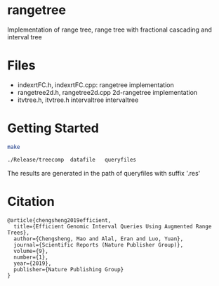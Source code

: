 # rangetree
Implementation of range tree, range tree with fractional cascading and interval tree

# Files
  - indexrtFC.h, indexrtFC.cpp:  rangetree implementation
  - rangetree2d.h, rangetree2d.cpp  2d-rangetree implementation
  - itvtree.h, itvtree.h  intervaltree intervaltree
  
# Getting Started  
 
  ```bash
  make
  
  ./Release/treecomp  datafile   queryfiles
  ```
  
  
  The results are generated in the path of queryfiles with suffix '.res'

# Citation
```
@article{chengsheng2019efficient,
  title={Efficient Genomic Interval Queries Using Augmented Range Trees},
  author={Chengsheng, Mao and Alal, Eran and Luo, Yuan},
  journal={Scientific Reports (Nature Publisher Group)},
  volume={9},
  number={1},
  year={2019},
  publisher={Nature Publishing Group}
}
```

